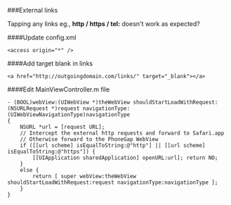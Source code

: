 ###External links

Tapping any links eg., **http / https / tel:** doesn't work as expected?


####Update config.xml
```
<access origin="*" />
```

####Add target blank in links
```
<a href="http://outgoingdomain.com/links/" target="_blank"></a>
```

####Edit MainViewController.m file
```
- (BOOL)webView:(UIWebView *)theWebView shouldStartLoadWithRequest:(NSURLRequest *)request navigationType:(UIWebViewNavigationType)navigationType
{
    NSURL *url = [request URL];
    // Intercept the external http requests and forward to Safari.app
    // Otherwise forward to the PhoneGap WebView
    if ([[url scheme] isEqualToString:@"http"] || [[url scheme] isEqualToString:@"https"]) {
        [[UIApplication sharedApplication] openURL:url]; return NO;
    }
    else {
        return [ super webView:theWebView shouldStartLoadWithRequest:request navigationType:navigationType ];
    }
}
```